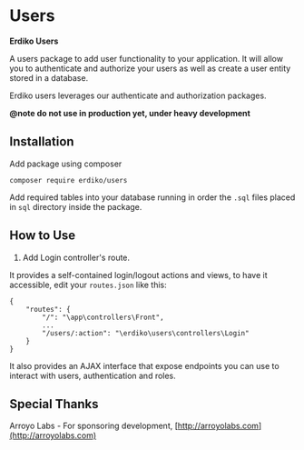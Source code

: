 # Users

**Erdiko Users**

A users package to add user functionality to your application.  It will allow you to authenticate and authorize your users as well as create a user entity stored in a database.

Erdiko users leverages our authenticate and authorization packages.

**@note do not use in production yet, under heavy development**


Installation
------------
Add package using composer 

`composer require erdiko/users`

Add required tables into your database running in order the `.sql` files placed in `sql` directory inside the package.

How to Use
----------
1. Add Login controller's route.
 
 It provides a self-contained login/logout actions and views, to have it accessible, edit your 
 `routes.json` like this:

```
{
    "routes": {
        "/": "\app\controllers\Front",
        ...
        "/users/:action": "\erdiko\users\controllers\Login"
    }
}
```

It also provides an AJAX interface that expose endpoints you can use to interact with users, authentication and roles. 

Special Thanks
--------------

Arroyo Labs - For sponsoring development, [http://arroyolabs.com](http://arroyolabs.com)
